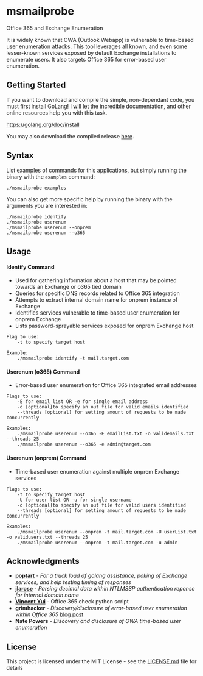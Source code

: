 # msmailprobe

Office 365 and Exchange Enumeration

It is widely known that OWA (Outlook Webapp) is vulnerable to time-based user enumeration attacks. This tool leverages all known, and even some lesser-known services exposed by default Exchange installations to enumerate users. It also targets Office 365 for error-based user enumeration. 

## Getting Started


If you want to download and compile the simple, non-dependant code, you must first install GoLang! I will let the incredible documentation, and other online resources help you with this task.

https://golang.org/doc/install

You may also download the compiled release [here](https://github.com/customsync/msmailprobe/releases).

## Syntax

List examples of commands for this applications, but simply running the binary with the `examples` command:

```
./msmailprobe examples
```

You can also get more specific help by running the binary with the arguments you are interested in:

```
./msmailprobe identify
./msmailprobe userenum
./msmailprobe userenum --onprem
./msmailprobe userenum --o365
```

## Usage

#### Identify Command
* Used for gathering information about a host that may be pointed towards an Exchange or o365 tied domain
* Queries for specific DNS records related to Office 365 integration
* Attempts to extract internal domain name for onprem instance of Exchange
* Identifies services vulnerable to time-based user enumeration for onprem Exchange
* Lists password-sprayable services exposed for onprem Exchange host

```
Flag to use:
	-t to specify target host

Example:
	./msmailprobe identify -t mail.target.com
```

#### Userenum (o365) Command
* Error-based user enumeration for Office 365 integrated email addresses

```
Flags to use:
	-E for email list OR -e for single email address
	-o [optional]to specify an out file for valid emails identified
	--threads [optional] for setting amount of requests to be made concurrently

Examples:
	./msmailprobe userenum --o365 -E emailList.txt -o validemails.txt --threads 25
	./msmailprobe userenum --o365 -e admin@target.com
```

#### Userenum (onprem) Command
* Time-based user enumeration against multiple onprem Exchange services

```
Flags to use:
	-t to specify target host
	-U for user list OR -u for single username
	-o [optional]to specify an out file for valid users identified
	--threads [optional] for setting amount of requests to be made concurrently

Examples:
	./msmailprobe userenum --onprem -t mail.target.com -U userList.txt -o validusers.txt --threads 25
	./msmailprobe userenum --onprem -t mail.target.com -u admin
```

## Acknowledgments

* [**poptart**](https://github.com/HosakaCorp) - *For a truck load of golang assistance, poking of Exchange services, and help testing timing of responses*
* [**jlarose**](https://github.com/jordanlarose) - *Parsing decimal data within NTLMSSP authentication reponse for internal domain name*
* [**Vincent Yui**](https://github.com/vysec)  - Office 365 check python script
* **grimhacker** - *Discovery/disclosure of error-based user enumeration within Office 365* [blog post](https://grimhacker.com/2017/07/24/office365-activesync-username-enumeration/)
* **Nate Powers** - *Discovery and disclosure of OWA time-based user enumeration*

## License

This project is licensed under the MIT License - see the [LICENSE.md](https://github.com/customsync/msmailprobe/blob/master/LICENSE) file for details
